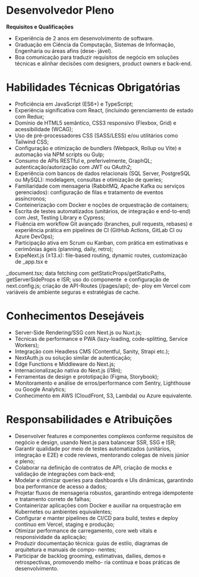 # Desenvolvedor Pleno

**Requisitos e Qualificações**

*   Experiência de 2 anos em desenvolvimento de software.
*   Graduação em Ciência da Computação, Sistemas de Informação, Engenharia ou áreas afins (dese- jável).
*   Boa comunicação para traduzir requisitos de negócio em soluções técnicas e alinhar decisões com designers, product owners e back-end.

# Habilidades Técnicas Obrigatórias

*   Proficiência em JavaScript (ES6+) e TypeScript;
*   Experiência significativa com React, (incluindo gerenciamento de estado com Redux;
*   Domínio de HTML5 semântico, CSS3 responsivo (Flexbox, Grid) e acessibilidade (WCAG);
*   Uso de pré-processadores CSS (SASS/LESS) e/ou utilitários como Tailwind CSS;
*   Configuração e otimização de bundlers (Webpack, Rollup ou Vite) e automação via NPM scripts ou Gulp;
*   Consumo de APIs RESTful e, preferivelmente, GraphQL; autenticação/autorização com JWT ou OAuth2;
*   Experiência com bancos de dados relacionais (SQL Server, PostgreSQL ou MySQL): modelagem, consultas e otimização de queries;
*   Familiaridade com mensageria (RabbitMQ, Apache Kafka ou serviços gerenciados): configuração de filas e tratamento de eventos assíncronos;
*   Conteinerização com Docker e noções de orquestração de containers;
*   Escrita de testes automatizados (unitários, de integração e end-to-end) com Jest, Testing Library e Cypress;
*   Fluência em workflow Git avançado (branches, pull requests, rebases) e experiência prática em pipelines de CI (GitHub Actions, GitLab CI ou Azure DevOps);
*   Participação ativa em Scrum ou Kanban, com prática em estimativas e cerimônias ágeis (planning, daily, retro);
*   ExpeNext.js (≥13.x): file-based routing, dynamic routes, customização de \_app.tsx e

\_document.tsx; data fetching com getStaticProps/getStaticPaths, getServerSideProps e ISR; uso do componente <Image> e configuração de next.config.js; criação de API-Routes (/pages/api); de- ploy em Vercel com variáveis de ambiente seguras e estratégias de cache.

# Conhecimentos Desejáveis

*   Server-Side Rendering/SSG com Next.js ou Nuxt.js;
*   Técnicas de performance e PWA (lazy-loading, code-splitting, Service Workers);
*   Integração com Headless CMS (Contentful, Sanity, Strapi etc.);
*   NextAuth.js ou solução similar de autenticação;
*   Edge Functions e Middleware do Next.js;
*   Internacionalização nativa do Next.js (i18n);
*   Ferramentas de design e prototipação (Figma, Storybook);
*   Monitoramento e análise de erros/performance com Sentry, Lighthouse ou Google Analytics;
*   Conhecimento em AWS (CloudFront, S3, Lambda) ou Azure equivalente.

# Responsabilidades e Atribuições

*   Desenvolver features e componentes complexos conforme requisitos de negócio e design, usando Next.js para balancear SSR, SSG e ISR;
*   Garantir qualidade por meio de testes automatizados (unitários, integração e E2E) e code reviews, mentorando colegas de níveis júnior e pleno;
*   Colaborar na definição de contratos de API, criação de mocks e validação de integrações com back-end;
*   Modelar e otimizar queries para dashboards e UIs dinâmicas, garantindo boa performance de acesso a dados;
*   Projetar fluxos de mensageria robustos, garantindo entrega idempotente e tratamento correto de falhas;
*   Containerizar aplicações com Docker e auxiliar na orquestração em Kubernetes ou ambientes equivalentes;
*   Configurar e manter pipelines de CI/CD para build, testes e deploy contínuo em Vercel, staging e produção;
*   Otimizar performance de carregamento, core web vitals e responsividade da aplicação;
*   Produzir documentação técnica: guias de estilo, diagramas de arquitetura e manuais de compo- nentes;
*   Participar de backlog grooming, estimativas, dailies, demos e retrospectivas, promovendo melho- ria contínua e boas práticas de desenvolvimento.